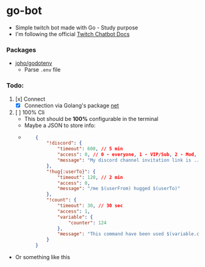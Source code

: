 # go-bot
- Simple twitch bot made with Go - Study purpose
- I'm following the official [Twitch Chatbot Docs](https://dev.twitch.tv/docs/irc/guide)
### Packages
- [joho/godotenv](https://github.com/joho/godotenv)
	- Parse `.env` file
### Todo:
1. [x] Connect
	- [x] Connection via Golang's package [net](https://golang.org/pkg/net/) 
99. [ ] 100% Cli
	- This bot should be __100%__ configurable in the terminal
	- Maybe a JSON to store info:
    -   ```json
            {
                "!discord": {
                    "timeout": 600, // 5 min
                    "access": 0, // 0 - everyone, 1 - VIP/Sub, 2 - Mod, 3 - Streamer,
                    "message": "My discord channel invitation link is ..."
                },
                "!hug{:userTo}": {
                    "timeout": 120, // 2 min
                    "access": 0,
                    "message": "/me $(userFrom) hugged $(userTo)" 
                },
                "!count": {
                    "timeout": 30, // 30 sec
                    "access": 1,
                    "variable": {
                        "counter": 124
                    },
                    "message": "This command have been used $(variable.counter)x times!"
                }
            }
        ```
- Or something like this
